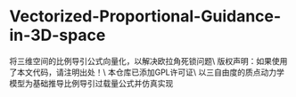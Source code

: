 # Vectorized-Proportional-Guidance-in-3D-space
将三维空间的比例导引公式向量化，以解决欧拉角死锁问题\\
版权声明：如果使用了本文代码，请注明出处！\\
本仓库已添加GPL许可证\\
以三自由度的质点动力学模型为基础推导比例导引过载量公式并仿真实现

